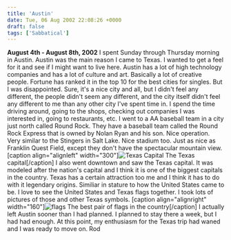 ```yaml
---
title: 'Austin'
date: Tue, 06 Aug 2002 22:08:26 +0000
draft: false
tags: ['Sabbatical']
---
```


**August 4th - August 8th, 2002** I spent Sunday through Thursday morning in Austin. Austin was the main reason I came to Texas. I wanted to get a feel for it and see if I might want to live here. Austin has a lot of high technology companies and has a lot of culture and art. Basically a lot of creative people. Fortune has ranked it in the top 10 for the best cities for singles. But I was disappointed. Sure, it's a nice city and all, but I didn't feel any different, the people didn't seem any different, and the city itself didn't feel any different to me than any other city I've spent time in. I spend the time driving around, going to the shops, checking out companies I was interested in, going to restaurants, etc. I went to a AA baseball team in a city just north called Round Rock. They have a baseball team called the Round Rock Express that is owned by Nolan Ryan and his son. Nice operation. Very similar to the Stingers in Salt Lake. Nice stadium too. Just as nice as Franklin Quest Field, except they don't have the spectacular mountain view. \[caption align="alignleft" width="300"\]![Texas Capital](/wp-content/uploads/2015/02/Texas_capital-300x225.jpg) The Texas capital\[/caption\] I also went downtown and saw the Texas capital. It was modeled after the nation's capital and I think it is one of the biggest capitals in the country. Texas has a certain attraction too me and I think it has to do with it legendary origins. Similiar in stature to how the United States came to be. I love to see the United States and Texas flags together. I took lots of pictures of those and other Texas symbols. \[caption align="alignright" width="160"\]![flags](/wp-content/uploads/2015/02/Texas_flags.jpg) The best pair of flags in the country\[/caption\] I actually left Austin sooner than I had planned. I planned to stay there a week, but I had had enough. At this point, my enthusiasm for the Texas trip had waned and I was ready to move on. Rod